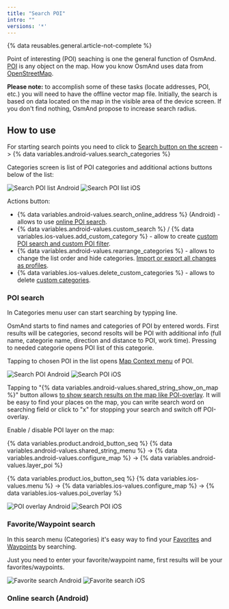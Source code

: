 ```yaml
---
title: "Search POI"
intro: ""
versions: '*'
---
```

{% data reusables.general.article-not-complete %}

Point of interesting (POI) seaching is one the general function of OsmAnd. [POI](https://wiki.openstreetmap.org/wiki/Points_of_interest) is any object on the map. How you know OsmAnd uses data from [OpenStreetMap](http://openstreetmap.org/).

**Please note:** to accomplish some of these tasks (locate addresses, POI, etc.) you will need to have the offline vector map file. Initially, the search is based on data located on the map in the visible area of the device screen. If you don't find nothing, OsmAnd propose to increase search radius.

## How to use

For starting search points you need to click to [Search button on the screen](/osmand/widgets/map-buttons#search) -> {% data variables.android-values.search_categories %}

Categories screen is list of POI categories and additional actions buttons below of the list:

![Search POI list Android](/assets/images/search/poi_list_android.png) ![Search POI list iOS](/assets/images/search/poi_list_ios.png)

Actions button:
- {% data variables.android-values.search_online_address %} (Android) - allows to use [online POI search](/osmand/search/search-poi#online-search-android).
- {% data variables.android-values.custom_search %} / {% data variables.ios-values.add_custom_category %} - allow to create [custom POI search and custom POI filter](/osmand/search/custom-poi-search).
- {% data variables.android-values.rearrange_categories %} - allows to change the list order and hide categories. [Import or export all changes as profiles](/osmand/personal/import-export).
- {% data variables.ios-values.delete_custom_categories %} - allows to delete [custom categories](/osmand/search/custom-poi-search).


### POI search

In Categories menu user can start searching by typping line.

OsmAnd starts to find names and categories of POI by entered words. First results will be categories, second resolts will be POI with additional info (full name, categorie name, direction and distance to POI, work time). Pressing to needed categorie opens POI list of this categorie. 

Tapping to chosen POI in the list opens [Map Context menu](/osmand/map/map-context-menu#select-an-object-short-tap) of POI.

![Search POI Android](/assets/images/search/poi_search_android.png) ![Search POI iOS](/assets/images/search/poi_search_ios.png)

Tapping to "{% data variables.android-values.shared_string_show_on_map %}" button allows [to show search results on the map like POI-overlay](/osmand/map/point-layers-on-map#points-of-interest-poi). It will be easy to find your places on the map, you can write search word on searching field or click to "x" for stopping your search and switch off POI-overlay. 

Enable / disable POI layer on the map:

{% data variables.product.android_button_seq %} {% data variables.android-values.shared_string_menu %} → {% data variables.android-values.configure_map %} → {% data variables.android-values.layer_poi %}

{% data variables.product.ios_button_seq %} {% data variables.ios-values.menu %} → {% data variables.ios-values.configure_map %} → {% data variables.ios-values.poi_overlay %}

![POI overlay Android](/assets/images/search/poi_overlay_android.png) ![Search POI iOS](/assets/images/search/poi_overlay_ios.png)


### Favorite/Waypoint search

In this search menu (Categories) it's easy way to find your [Favorites](/osmand/map/point-layers-on-map#favorites) and [Waypoints](/osmand/map/point-layers-on-map#track-points) by searching. 

Just you need to enter your favorite/waypoint name, first results will be your favorites/waypoints.

![Favorite search Android](/assets/images/search/favorite_search_android.png) ![Favorite search iOS](/assets/images/search/favorite_search_ios.png)

### Online search (Android)
